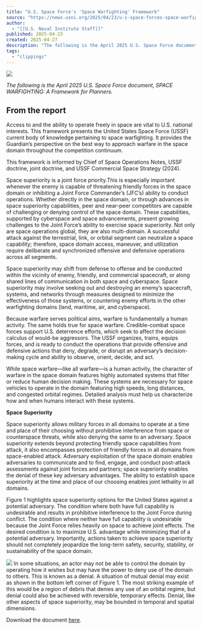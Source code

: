 ```yaml
---
title: "U.S. Space Force's 'Space Warfighting' Framework"
source: "https://news.usni.org/2025/04/23/u-s-space-forces-space-warfighting-framework"
author:
  - "[[U.S. Naval Institute Staff]]"
published: 2025-04-23
created: 2025-04-27
description: "The following is the April 2025 U.S. Space Force document, SPACE WARFIGHTING: A Framework for Planners. From the report Access to and the ability to operate freely in space are vital to U.S. national interests. This framework presents the United States Space Force (USSF) current body of knowledge pertaining to space warfighting. It provides the Guardian’s perspective on the best way to approach warfare in the space domain throughout the competition continuum. This framework is informed by Chief of Space Operations Notes, USSF doctrine, joint doctrine, and USSF Commercial Space Strategy (2024). Space superiority is a joint force priority.This is"
tags:
  - "clippings"
---
```

[![](https://news.usni.org/wp-content/uploads/2016/02/usni_logo.png)](https://news.usni.org/)

*The following is the April 2025 U.S. Space Force document, SPACE WARFIGHTING: A Framework for Planners.*

## From the report

Access to and the ability to operate freely in space are vital to U.S. national interests. This framework presents the United States Space Force (USSF) current body of knowledge pertaining to space warfighting. It provides the Guardian’s perspective on the best way to approach warfare in the space domain throughout the competition continuum.

This framework is informed by Chief of Space Operations Notes, USSF doctrine, joint doctrine, and USSF Commercial Space Strategy (2024).

Space superiority is a joint force priority.This is especially important whenever the enemy is capable of threatening friendly forces in the space domain or inhibiting a Joint Force Commander’s (JFC’s) ability to conduct operations. Whether directly in the space domain, or through advances in space superiority capabilities, peer and near-peer competitors are capable of challenging or denying control of the space domain. These capabilities, supported by cyberspace and space advancements, present growing challenges to the Joint Force’s ability to exercise space superiority. Not only are space operations global, they are also multi-domain. A successful attack against the terrestrial, link, or orbital segment can neutralize a space capability; therefore, space domain access, maneuver, and utilization require deliberate and synchronized offensive and defensive operations across all segments.

Space superiority may shift from defense to offense and be conducted within the vicinity of enemy, friendly, and commercial spacecraft, or along shared lines of communication in both space and cyberspace. Space superiority may involve seeking out and destroying an enemy’s spacecraft, systems, and networks through measures designed to minimize the effectiveness of those systems, or countering enemy efforts in the other warfighting domains (land, maritime, air, and cyberspace).

Because warfare serves political aims, warfare is fundamentally a human activity. The same holds true for space warfare. Credible-combat space forces support U.S. deterrence efforts, which seek to affect the decision calculus of would-be aggressors. The USSF organizes, trains, equips forces, and is ready to conduct the operations that provide offensive and defensive actions that deny, degrade, or disrupt an adversary’s decision-making cycle and ability to observe, orient, decide, and act.

While space warfare—like all warfare—is a human activity, the character of warfare in the space domain features highly automated systems that filter or reduce human decision making. These systems are necessary for space vehicles to operate in the domain featuring high speeds, long distances, and congested orbital regimes. Detailed analysis must help us characterize how and when humans interact with these systems.

**Space Superiority**

Space superiority allows military forces in all domains to operate at a time and place of their choosing without prohibitive interference from space or counterspace threats, while also denying the same to an adversary. Space superiority extends beyond protecting friendly space capabilities from attack, it also encompasses protection of friendly forces in all domains from space-enabled attack. Adversary exploitation of the space domain enables adversaries to communicate and to find, engage, and conduct post-attack assessments against joint forces and partners; space superiority enables the denial of these key adversary advantages. The ability to establish space superiority at the time and place of our choosing enables joint lethality in all domains.

Figure 1 highlights space superiority options for the United States against a potential adversary. The condition where both have full capability is undesirable and results in prohibitive interference to the Joint Force during conflict. The condition where neither have full capability is undesirable because the Joint Force relies heavily on space to achieve joint effects. The desired condition is to maximize U.S. advantage while minimizing that of a potential adversary. Importantly, actions taken to achieve space superiority should not completely jeopardize the long-term safety, security, stability, or sustainability of the space domain.

![](https://news.usni.org/wp-content/uploads/2025/04/Screenshot-2025-04-23-at-9.36.07%E2%80%AFAM.png) In some situations, an actor may not be able to control the domain by operating how it wishes but may have the power to deny use of the domain to others. This is known as a denial. A situation of mutual denial may exist as shown in the bottom left corner of Figure 1. The most striking example of this would be a region of debris that denies any use of an orbital regime, but denial could also be achieved with reversible, temporary effects. Denial, like other aspects of space superiority, may be bounded in temporal and spatial dimensions.

Download the document [here](https://www.documentcloud.org/documents/25907120-space-warfighting-a-framework-for-planners-blk2-final-20250410/).